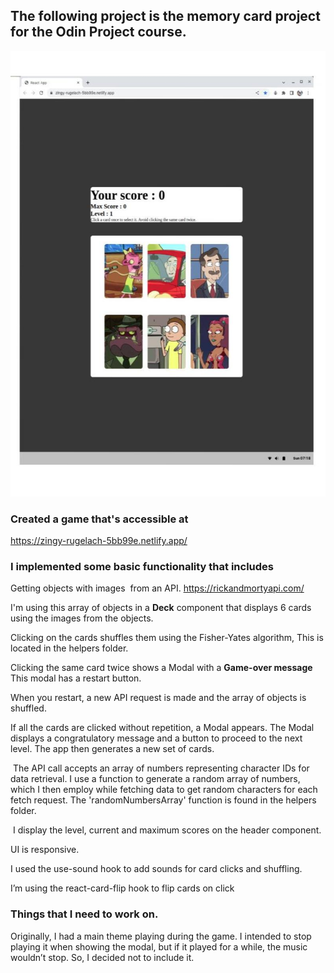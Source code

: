 ## The following project is the memory card project for the Odin Project course.
![screen Shot Of the game](Game.jpg)

### Created a game that's accessible at
https://zingy-rugelach-5bb99e.netlify.app/

### I implemented some basic functionality that includes
Getting objects with images  from an API.
https://rickandmortyapi.com/

I'm using this array of objects in a **Deck** component that displays 6 cards using the images from the objects.

Clicking on the cards shuffles them using the Fisher-Yates algorithm, This is located in the helpers folder.

Clicking the same card twice shows a Modal with a  **Game-over message** This modal has a restart button.

When you restart, a new API request is made and the array of objects is shuffled.

If all the cards are clicked without repetition, a Modal appears. The Modal displays a congratulatory message and a button to proceed to the next level. The app then generates a new set of cards.

 The API call accepts an array of numbers representing character IDs for data retrieval. I use a function to generate a random array of numbers, which I then employ while fetching data to get random characters for each fetch request. The 'randomNumbersArray' function is found in the helpers folder.

 I display the level, current and maximum scores on the header component.

UI is responsive.

I used the use-sound hook to add sounds for card clicks and shuffling.

I’m using the react-card-flip hook to flip cards on click

### Things that I need to work on.

Originally, I had a main theme playing during the game. I intended to stop playing it when showing the modal, but if it played for a while, the music wouldn’t stop. So, I decided not to include it. 